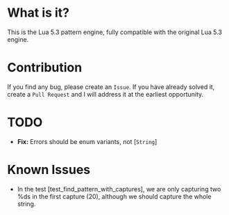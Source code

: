 # What is it?
This is the Lua 5.3 pattern engine, fully compatible with the original Lua 5.3 engine.

# Contribution
If you find any bug, please create an `Issue`. If you have already solved it, create a `Pull Request` and I will address it at the earliest opportunity.

# TODO
- **Fix:** Errors should be enum variants, not [`String`]

# Known Issues
- In the test [test_find_pattern_with_captures], we are only capturing two %ds in the first capture (20), although we should capture the whole string.